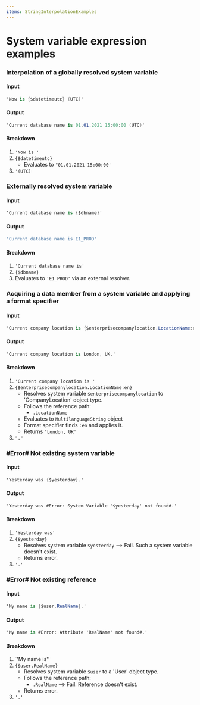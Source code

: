 ```yaml
---
items: StringInterpolationExamples
---
```


# System variable expression examples

### Interpolation of a globally resolved system variable

#### Input
```cs
'Now is {$datetimeutc} (UTC)'
```

#### Output
```cs
'Current database name is 01.01.2021 15:00:00 (UTC)'
```

#### Breakdown
1. `'Now is '`
2. `{$datetimeutc}`
    * Evaluates to `"01.01.2021 15:00:00'`
3. `'(UTC)`

### Externally resolved system variable

#### Input
```cs
'Current database name is {$dbname}'
```

#### Output
```cs
"Current database name is E1_PROD"
```

#### Breakdown
1. `'Current database name is'`
2. `{$dbname}`
3. Evaluates to `'E1_PROD'` via an external resolver.

### Acquiring a data member from a system variable and applying a format specifier

#### Input
```cs
'Current company location is {$enterprisecompanylocation.LocationName:en}.'
```

#### Output
```cs
'Current company location is London, UK.'
```

#### Breakdown
1. `'Current company location is '`
2. `{$enterprisecompanylocation.LocationName:en}`
    * Resolves system variable `$enterprisecompanylocation` to  'CompanyLocation' object type.
    * Follows the reference path:
        * `.LocationName`
    * Evaluates to `MultilanguageString` object
    * Format specifier finds `:en` and applies it.
    * Returns  `"London, UK'`
3. `"."`

### #Error# Not existing system variable

#### Input
```cs
'Yesterday was {$yesterday}.'
```

#### Output
```cs
'Yesterday was #Error: System Variable '$yesterday' not found#.'
```

#### Breakdown
1. `'Yesterday was'`
2. `{$yesterday}`
    * Resolves system variable `$yesterday` --> Fail. Such a system variable doesn't exist.
    * Returns error.
3. `'.'`

### #Error# Not existing reference

#### Input
```cs
'My name is {$user.RealName}.'
```

#### Output
```cs
'My name is #Error: Attribute 'RealName' not found#.'
```

#### Breakdown
1. `'My name is''
2. `{$user.RealName}`
    * Resolves system variable `$user` to a 'User' object type.
    * Follows the reference path:
        * `.RealName` --> Fail. Reference doesn't exist.
    * Returns error.
3. `'.'`

